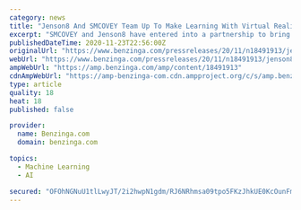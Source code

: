```yaml
---
category: news
title: "Jenson8 And SMCOVEY Team Up To Make Learning With Virtual Reality Easily Accessible"
excerpt: "SMCOVEY and Jenson8 have entered into a partnership to bring content from the market's top intellectual property"
publishedDateTime: 2020-11-23T22:56:00Z
originalUrl: "https://www.benzinga.com/pressreleases/20/11/n18491913/jenson8-and-smcovey-team-up-to-make-learning-with-virtual-reality-easily-accessible"
webUrl: "https://www.benzinga.com/pressreleases/20/11/n18491913/jenson8-and-smcovey-team-up-to-make-learning-with-virtual-reality-easily-accessible"
ampWebUrl: "https://amp.benzinga.com/amp/content/18491913"
cdnAmpWebUrl: "https://amp-benzinga-com.cdn.ampproject.org/c/s/amp.benzinga.com/amp/content/18491913"
type: article
quality: 18
heat: 18
published: false

provider:
  name: Benzinga.com
  domain: benzinga.com

topics:
  - Machine Learning
  - AI

secured: "OFOhNGNuU1tlLwyJT/2i2hwpN1gdm/RJ6NRhmsa09tpo5FKzJhkUE0KcOunFmmNVTyQ87XKYC1zMDVvItlfbyefmhsV8v8UiTM972A6Z3JVZVVYHoGtGlKXyNZFo2SZ9nxP8Xmit9mUXGQ8K6pyix4xqxsbDnpJViXSNHAx5QT7sdiERDoHypzJyuj59eEGpBThfq0NJzaAeEd2lI90+BAyQi1lbQLd5InID4hMlOBEgeScfMAxYTdgsUdcwY0MUSDFoLfF/TS4WBbK8K6aUeg8JF8J9uO4yEYLumRq5cGEELvbVVz6i+WR71FXrbaY06khf5Q9mWHvF+wwCFShtlr4nG+PBgdp93VT3iHH9L4Q=;aeCF/Nw4WS7yopT30PKImQ=="
---
```


